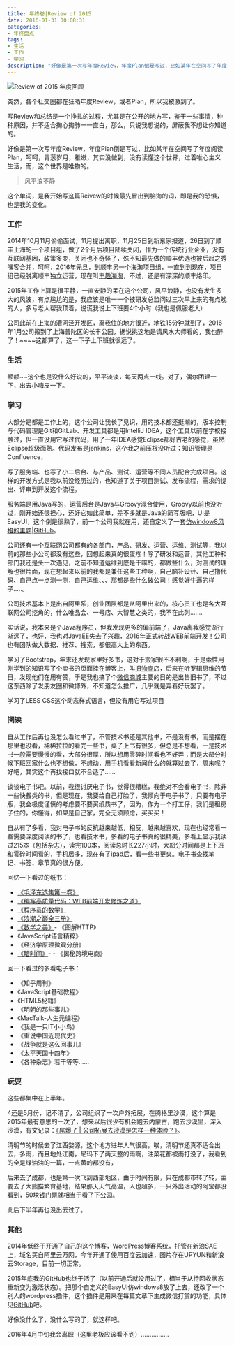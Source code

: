 ```yaml
---
title: 年终卷|Review of 2015
date: 2016-01-31 00:08:31
categories:
- 年终盘点
tags:
- 生活
- 工作
- 学习
description: "好像是第一次写年度Review，年度Plan倒是写过，比如某年在空间写了年度阅读Plan，呵呵，青葱岁月，稚嫩，其实没做到，没有读懂这个世界，过着唯心主义生活，而，这个世界是唯物的。"
---
```


![Review of 2015 年度回顾](//ww1.sinaimg.cn/large/006tNc79ly1g5d7wv0oq1j30yg0nxnpd.jpg)

突然，各个社交圈都在狂晒年度Review，或者Plan，所以我被激到了。

写Review和总结是一个挣扎的过程，尤其是在公开的地方写，鉴于一些事情，种种原因，并不适合掏心掏肺一一直白，那么，只说我想说的，屏蔽我不想让你知道的。

好像是第一次写年度Review，年度Plan倒是写过，比如某年在空间写了年度阅读Plan，呵呵，青葱岁月，稚嫩，其实没做到，没有读懂这个世界，过着唯心主义生活，而，这个世界是唯物的。

> 风平浪不静

这个单词，是我开始写这篇Reivew的时候最先冒出到脑海的词，即是我的恐惧，也是我的变化。

### 工作
2014年10月11月偷偷面试，11月提出离职，11月25日到新东家报道，26日到了顺丰上海的一个项目组，做了2个月后项目陆续关闭，作为一个传统行业企业，没有互联网基因，政策多变，关闭也不奇怪了，殊不知最先做的顺丰优选也被后起之秀嘿客合并，呵呵，2016年元旦，到顺丰另一个海淘项目组，一直到到现在，项目组已经脱离顺丰独立运营，现在叫[丰趣海淘](//www.fengqu.com)，不过，还是有深深的顺丰烙印。

2015年工作上算是很平静，一直安静的呆在这个公司，风平浪静，也没有发生多大的风波，有点尴尬的是，我应该是唯一一个被研发总监问过三次早上来的有点晚的人，多亏老大帮我顶着，说谎我说上下班要4个小时（我也是佩服老大）

公司此前在上海的漕河泾开发区，离我住的地方很近，地铁15分钟就到了，2016年1月公司搬到了上海普陀区的长丰公园，据说挑这地是请风水大师看的，我也醉了！~~~~这都算了，这一下子上下班就很远了。

### 生活
额额~~这个也是没什么好说的，平平淡淡，每天两点一线。对了，偶尔团建一下，出去小嗨皮一下。

### 学习

大部分是都是工作上的，这个公司让我长了见识，用的技术都还挺潮的，版本控制与代码管理是Git和GitLab、开发工具都是用IntelliJ IDEA，这个工具以前在学校接触过，但一直没用它写过代码，用了一年IDEA感觉Eclipse都好古老的感觉，虽然Eclipse超级面熟。代码发布是jenkins，这个我之前压根没听过；知识管理是 Confluence，

写了服务端、也写了小二后台、与产品、测试、运营等不同人员配合完成项目。这样的开发方式是我以前没经历过的，也知道了关于项目测试、发布流程，需求的提出、评审到开发这个流程。

服务端是用Java写的，运营后台是Java与Groovy混合使用，Groovy以前也没听过，刚开始还很担心，还好它如此简单，差不多就是Java的简写版吧，UI是EasyUI，这个倒是很熟了，前一个公司我就在用，还自定义了一套[仿window8风格的主题](//www.mybry.com/products/easyUI-themes/index.html)|[GitHub](https://github.com/dunizb/JQEasyUI-SolidMetroBlue-Themes)。

公司还有一个互联网公司都有的各部门，产品、研发、运营、运维、测试等，我以前的那些小公司都没有这些，回想起来真的很蛋疼！除了研发和运营，其他工种和部门我还是头一次遇见，之前不知道运维到底是干嘛的，都做些什么，对测试的理解也很片面，现在想起来以前的我都是兼任这些工种啊，自己脑补设计、自己撸代码、自己点一点测一测，自己运维、、、那都是些什么破公司！感觉好牛逼的样子.....。

公司技术基本上是出自阿里系，创业团队都是从阿里出来的，核心员工也是各大互联网公司挖角的，什么唯品会、一号店、大智慧之类的，我不在此列.......

实话说，我本来是个Java程序员，但我发现更多的偏前端了，Java离我感觉渐行渐远了，也好，我也对JavaEE失去了兴趣，2016年正式转战WEB前端开发！公司也有团队做大数据、推荐、搜索，都很高大上的东西。

学习了Bootstrap，年末还发现家里好多书，这对于搬家很不不利啊，于是索性用刚学到的知识写了个卖书的页面挂在博客上，叫[旧物商店]([//www.mybry.com/products/store/list.html)，后来在听罗辑思维的节目，发现他们在用有赞，于是我也搞了个[微信商城](https://shop15634529.koudaitong.com/v2/showcase/homepage?alias=ya7nfhf7&type=share_shop&share=wxd_ext&mtd=sh_ext_wxd)主要的目的是出售旧书了，不过这东西除了发朋友圈和微博外，不知道怎么推广，几乎就是弄着好玩罢了。

学习了LESS CSS这个动态样式语言，但没有用它写过项目

### 阅读

自从工作后再也没怎么看过书了，不管技术书还是其他书，不是没有书，而是摆在那里也没看，稀稀拉拉的看完一些书，桌子上书有很多，但总是不想看，一是技术书一般需要慢慢的看，大部分很厚，所以想用零碎时间看也不好弄；而是大部分时候下班回家什么也不想做，不想动，用手机看看新闻什么的就算过去了，周末呢？好吧，其实这个再找接口就不合适了......

谈谈电子书吧。以前，我很讨厌电子书，觉得很糟糕，我绝对不会看电子书，除非一些快餐类的书，但是现在，我要给自己打脸了，我倾向于电子书了，只要有电子版，我会极度谨慎的考虑要不要买纸质书了，因为，作为一个打工仔，我们是租房子住的，你懂得，如果是自己家，完全无须顾虑，买买买！

自从有了多看，我对电子书的反抗越来越低，相反，越来越喜欢，现在也经常看一些需要深度阅读的书了，也看技术书，多看的电子书真的很精美，多看上显示我读过215本（包括杂志），读完100本，阅读总时长227小时，大部分时间都是上下班和零碎时间看的，手机居多，现在有了ipad后，看一些书更爽。电子书查找笔记、书签、章节真的很方便。

回忆一下看过的纸书：
- [《毛泽东选集第一卷》](//www.mybry.com/products/store/list.html)
- [《编写高质量代码：WEB前端开发修炼之道》](//www.mybry.com/products/store/list.html)
- [《程序员的数学》](http://detail.koudaitong.com/show/goods?alias=3nu3x9vlbwzq1&reft=1454320764825&spm=h14598865)
- [《浪潮之巅全三册》](http://detail.koudaitong.com/show/goods?alias=2xlc890z5tgux&reft=1454320681808&spm=h14598865)
- [《数学之美》](http://detail.koudaitong.com/show/goods?alias=2xcph3otu3dxl&reft=1454320738353&spm=h14598865)- 《图解HTTP》
- 《JavaScript语言精粹》
- 《经济学原理微观分册》
- [《暗时间》](http://detail.koudaitong.com/show/goods?alias=365aad01zfh61&reft=1454320627038&spm=h14598865)- - 《揭秘跨境电商》

回一下看过的多看电子书：
- 《知乎周刊》
- 《JavaScript基础教程》
- 《HTML5秘籍》
- 《明朝的那些事儿》
- 《MacTalk-人生元编程》
- 《我是一只IT小小鸟》
- 《重说中国近现代史》
- 《战争就是这么回事儿》
- 《太平天国十四年》
- 《各种杂志》若干等等......

### 玩耍

这些都集中在上半年。

4还是5月份，记不清了，公司组织了一次户外拓展，在腾格里沙漠，这个算是2015年最有意思的一次了，想来以后很少有机会跑去内蒙古，跑去沙漠里，深入沙漠，有文记录：[《屌爆了 | 公司拓展去沙漠是怎样一种体验？》](//www.mybry.com/?p=111)。

清明节的时候去了江西婺源，这个地方进年人气很高，唉，清明节还真不适合出去，多雨，而且地处江南，尼玛下了两天整的雨啊，油菜花都被雨打没了，我看到的全是绿油油的一篇，一点黄的都没有，

后来去了成都，也是第一次飞到西部地区，由于时间有限，只在成都市转了转，主要去了大熊猫繁育基地，结果那天天气高温，人也超多，一只外出活动的阿宝都没看到，50块钱门票就相当于看了下公园。

此后下半年再也没出去过了。

### 其他

2014年低终于开通了自己的这个博客，WordPress博客系统，托管在新浪SAE上，域名买自阿里云万网，今年开通了使用百度云加速，图片存在UPYUN和新浪云Storage，目前一切正常。

2015年底我的GitHub也终于活了（以前开通后就没用过了，相当于从待回收状态重新变为激活状态）。把那个自定义的EasyUI仿windows8放了上去，还改了一个别人的wordpress插件，这个插件是用来在每篇文章下生成微信打赏的功能，具体见[GitHub](https://github.com/dunizb/wechat-reward/tree/yellowThemes)吧。

好像没什么了，没什么写的了，就这样吧。

2016年4月中旬我会离职（这里老板应该看不到）................